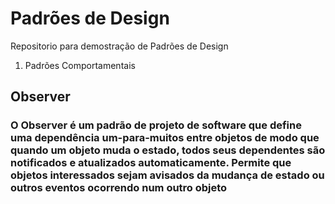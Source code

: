 # Padrões de Design
Repositorio para demostração de Padrões de Design

1. Padrões Comportamentais
 ## Observer

### O Observer é um padrão de projeto de software que define uma dependência um-para-muitos entre objetos de modo que quando um objeto muda o estado, todos seus dependentes são notificados e atualizados automaticamente. Permite que objetos interessados sejam avisados da mudança de estado ou outros eventos ocorrendo num outro objeto

  ##
